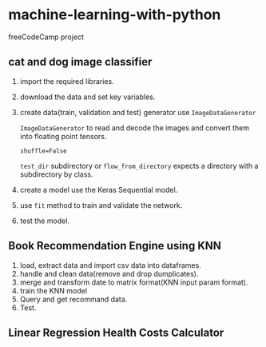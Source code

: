 # machine-learning-with-python
freeCodeCamp project


## cat and dog image classifier
1. import the required libraries.
2. download the data and set key variables.
3. create data(train, validation and test) generator use `ImageDataGenerator`

   `ImageDataGenerator` to read and decode the images and convert them into floating point tensors.

    `shuffle=False`

   `test_dir` subdirectory  or `flow_from_directory` expects a directory with a subdirectory by class.
   
5. create a model use the Keras Sequential model.
6. use `fit` method  to train and validate the network.
7. test the model.

## Book Recommendation Engine using KNN
1. load, extract data and import csv data into dataframes.
2. handle and clean data(remove and drop dumplicates).
3. merge and transform date to matrix format(KNN input param format).
4. train the KNN model
5. Query and get recommand data.
6. Test.

## Linear Regression Health Costs Calculator
